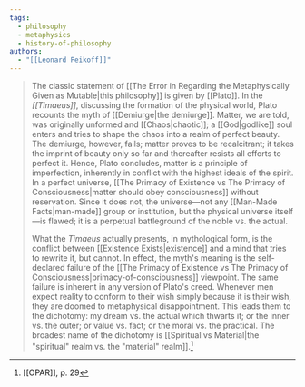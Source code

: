 ```yaml
---
tags:
  - philosophy
  - metaphysics
  - history-of-philosophy
authors:
  - "[[Leonard Peikoff]]"
---
```


>The classic statement of [[The Error in Regarding the Metaphysically Given as Mutable|this philosophy]] is given by [[Plato]]. In the *[[Timaeus]]*, discussing the formation of the physical world, Plato recounts the myth of [[Demiurge|the demiurge]]. Matter, we are told, was originally unformed and [[Chaos|chaotic]]; a [[God|godlike]] soul enters and tries to shape the chaos into a realm of perfect beauty. The demiurge, however, fails; matter proves to be recalcitrant; it takes the imprint of beauty only so far and thereafter resists all efforts to perfect it. Hence, Plato concludes, matter is a principle of imperfection, inherently in conflict with the highest ideals of the spirit. In a perfect universe, [[The Primacy of Existence vs The Primacy of Consciousness|matter should obey consciousness]] without reservation. Since it does not, the universe—not any [[Man-Made Facts|man-made]] group or institution, but the physical universe itself—is flawed; it is a perpetual battleground of the noble vs. the actual.
>
>What the *Timaeus* actually presents, in mythological form, is the conflict between [[Existence Exists|existence]] and a mind that tries to rewrite it, but cannot. In effect, the myth's meaning is the self-declared failure of the [[The Primacy of Existence vs The Primacy of Consciousness|primacy-of-consciousness]] viewpoint. The same failure is inherent in any version of Plato's creed. Whenever men expect reality to conform to their wish simply because it is their wish, they are doomed to metaphysical disappointment. This leads them to the dichotomy: my dream vs. the actual which thwarts it; or the inner vs. the outer; or value vs. fact; or the moral vs. the practical. The broadest name of the dichotomy is [[Spiritual vs Material|the "spiritual" realm vs. the "material" realm]].[^1]

[^1]: [[OPAR]], p. 29